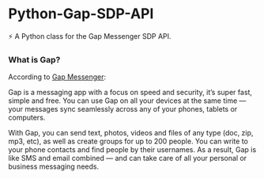 # Python-Gap-SDP-API
⚡ A Python class for the Gap Messenger SDP API.

### What is Gap?
According to [Gap Messenger](https://gap.im/):

>

Gap is a messaging app with a focus on speed and security, it’s super fast, simple and free. You can use Gap on all your devices at the same time — your messages sync seamlessly across any of your phones, tablets or computers.

With Gap, you can send text, photos, videos and files of any type (doc, zip, mp3, etc), as well as create groups for up to 200 people. You can write to your phone contacts and find people by their usernames. As a result, Gap is like SMS and email combined — and can take care of all your personal or business messaging needs.
